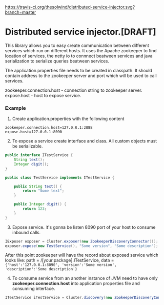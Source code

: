 https://travis-ci.org/thesolwind/distributed-service-injector.svg?branch=master
# Distributed service injector.[DRAFT]

This library allows you to easy create communication between different services which run on different hosts. It uses the Apache zookeeper to find location of services, the netty io to connnect beatween services and java serialization to serialize queries beatween services.

The application.properties file needs to be created in classpath. It should contain address to the zookeeper server and port which will be used to call  services.

zookeeper.connection.host - connection string to zookeeper server.<br/>
expose.host - host to expose service.

### Example
1. Create application.properties with the following content
```properties
zookeeper.connection.host=127.0.0.1:2888
expose.host=127.0.0.1:8090
```

2. To expose a service create interface and class. All custom objects must be serializable.
```java
public interface ITestService {
    String text();
    Integer digit();
}

public class TestService implements ITestService {

    public String text() {
        return "Some text";
    }

    public Integer digit() {
        return 123;
    }
}
```

3. Expose service. It's gonna be listen 8090 port of your host to consume inbound calls.
```java
IExposer exposer = Cluster.exposer(new ZookeeperDiscoveryConnector());
exposer.expose(new TestService(), "Some version", "Some description");
```
After this point zookeeper will have the record about exposed service which looks like: path = /[your.package].ITestService, data = 
<code>{'host':'127.0.0.1:8090', 'version':'Some version', 'description':'Some description'}</code>


4. To consume service from an another instance of JVM need to have only <b>zookeeper.connection.host</b> into application properties file and consuming interface.

```java
ITestService iTestService = Cluster.discovery(new ZookeeperDiscoveryConnector()).lookup(ITestService.class);
```
